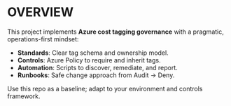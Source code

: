 # OVERVIEW

This project implements **Azure cost tagging governance** with a pragmatic, operations-first mindset:

- **Standards**: Clear tag schema and ownership model.
- **Controls**: Azure Policy to require and inherit tags.
- **Automation**: Scripts to discover, remediate, and report.
- **Runbooks**: Safe change approach from Audit → Deny.

Use this repo as a baseline; adapt to your environment and controls framework.
